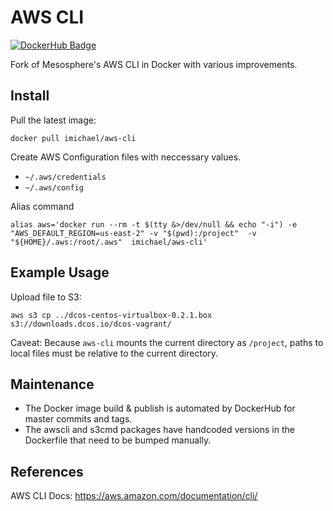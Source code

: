 # AWS CLI

[![DockerHub Badge](http://dockeri.co/image/imichael/aws-cli)](https://hub.docker.com/r/imichaewl/aws-cli/)

Fork of Mesosphere's AWS CLI in Docker with various improvements.

## Install

Pull the latest image:

    docker pull imichael/aws-cli 


Create AWS Configuration files with neccessary values.

- `~/.aws/credentials`
- `~/.aws/config`

Alias command

    alias aws='docker run --rm -t $(tty &>/dev/null && echo "-i") -e "AWS_DEFAULT_REGION=us-east-2" -v "$(pwd):/project"  -v "${HOME}/.aws:/root/.aws"  imichael/aws-cli'

## Example Usage
Upload file to S3:

```
aws s3 cp ../dcos-centos-virtualbox-0.2.1.box s3://downloads.dcos.io/dcos-vagrant/
```

Caveat: Because `aws-cli` mounts the current directory as `/project`, paths to local files must be relative to the current directory.

## Maintenance 

- The Docker image build & publish is automated by DockerHub for master commits and tags.
- The awscli and s3cmd packages have handcoded versions in the Dockerfile that need to be bumped manually.

## References

AWS CLI Docs: https://aws.amazon.com/documentation/cli/

